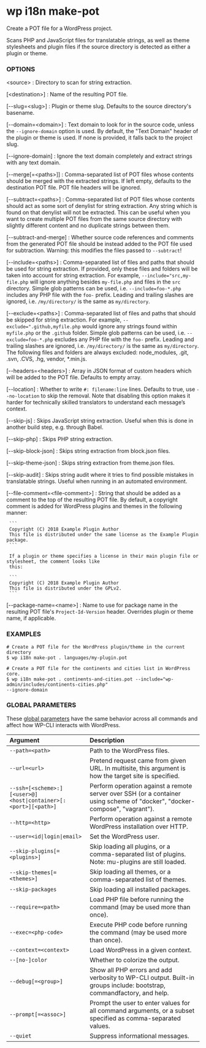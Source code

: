 # wp i18n make-pot

Create a POT file for a WordPress project.

Scans PHP and JavaScript files for translatable strings, as well as theme stylesheets and plugin files if the source directory is detected as either a plugin or theme.

### OPTIONS

&lt;source&gt;
: Directory to scan for string extraction.

[&lt;destination&gt;]
: Name of the resulting POT file.

[\--slug=&lt;slug&gt;]
: Plugin or theme slug. Defaults to the source directory's basename.

[\--domain=&lt;domain&gt;]
: Text domain to look for in the source code, unless the `--ignore-domain` option is used. By default, the "Text Domain" header of the plugin or theme is used. If none is provided, it falls back to the project slug.

[\--ignore-domain]
: Ignore the text domain completely and extract strings with any text domain.

[\--merge[=&lt;paths&gt;]]
: Comma-separated list of POT files whose contents should be merged with the extracted strings. If left empty, defaults to the destination POT file. POT file headers will be ignored.

[\--subtract=&lt;paths&gt;]
: Comma-separated list of POT files whose contents should act as some sort of denylist for string extraction. Any string which is found on that denylist will not be extracted. This can be useful when you want to create multiple POT files from the same source directory with slightly different content and no duplicate strings between them.

[\--subtract-and-merge]
: Whether source code references and comments from the generated POT file should be instead added to the POT file used for subtraction. Warning: this modifies the files passed to `--subtract`!

[\--include=&lt;paths&gt;]
: Comma-separated list of files and paths that should be used for string extraction. If provided, only these files and folders will be taken into account for string extraction. For example, `--include="src,my-file.php` will ignore anything besides `my-file.php` and files in the `src` directory. Simple glob patterns can be used, i.e. `--include=foo-*.php` includes any PHP file with the `foo-` prefix. Leading and trailing slashes are ignored, i.e. `/my/directory/` is the same as `my/directory`.

[\--exclude=&lt;paths&gt;]
: Comma-separated list of files and paths that should be skipped for string extraction. For example, `--exclude=".github,myfile.php` would ignore any strings found within `myfile.php` or the `.github` folder. Simple glob patterns can be used, i.e. `--exclude=foo-*.php` excludes any PHP file with the `foo-` prefix. Leading and trailing slashes are ignored, i.e. `/my/directory/` is the same as `my/directory`. The following files and folders are always excluded: node_modules, .git, .svn, .CVS, .hg, vendor, *.min.js.

[\--headers=&lt;headers&gt;]
: Array in JSON format of custom headers which will be added to the POT file. Defaults to empty array.

[\--location]
: Whether to write `#: filename:line` lines. Defaults to true, use `--no-location` to skip the removal. Note that disabling this option makes it harder for technically skilled translators to understand each message’s context.

[\--skip-js]
: Skips JavaScript string extraction. Useful when this is done in another build step, e.g. through Babel.

[\--skip-php]
: Skips PHP string extraction.

[\--skip-block-json]
: Skips string extraction from block.json files.

[\--skip-theme-json]
: Skips string extraction from theme.json files.

[\--skip-audit]
: Skips string audit where it tries to find possible mistakes in translatable strings. Useful when running in an automated environment.

[\--file-comment=&lt;file-comment&gt;]
: String that should be added as a comment to the top of the resulting POT file. By default, a copyright comment is added for WordPress plugins and themes in the following manner:

     ```
     Copyright (C) 2018 Example Plugin Author
     This file is distributed under the same license as the Example Plugin package.
     ```

     If a plugin or theme specifies a license in their main plugin file or stylesheet, the comment looks like
     this:

     ```
     Copyright (C) 2018 Example Plugin Author
     This file is distributed under the GPLv2.
     ```

[\--package-name=&lt;name&gt;]
: Name to use for package name in the resulting POT file's `Project-Id-Version` header. Overrides plugin or theme name, if applicable.

### EXAMPLES

    # Create a POT file for the WordPress plugin/theme in the current directory
    $ wp i18n make-pot . languages/my-plugin.pot

    # Create a POT file for the continents and cities list in WordPress core.
    $ wp i18n make-pot . continents-and-cities.pot --include="wp-admin/includes/continents-cities.php"
    --ignore-domain

### GLOBAL PARAMETERS

These [global parameters](https://make.wordpress.org/cli/handbook/config/) have the same behavior across all commands and affect how WP-CLI interacts with WordPress.

| **Argument**    | **Description**              |
|:----------------|:-----------------------------|
| `--path=<path>` | Path to the WordPress files. |
| `--url=<url>` | Pretend request came from given URL. In multisite, this argument is how the target site is specified. |
| `--ssh=[<scheme>:][<user>@]<host\|container>[:<port>][<path>]` | Perform operation against a remote server over SSH (or a container using scheme of "docker", "docker-compose", "vagrant"). |
| `--http=<http>` | Perform operation against a remote WordPress installation over HTTP. |
| `--user=<id\|login\|email>` | Set the WordPress user. |
| `--skip-plugins[=<plugins>]` | Skip loading all plugins, or a comma-separated list of plugins. Note: mu-plugins are still loaded. |
| `--skip-themes[=<themes>]` | Skip loading all themes, or a comma-separated list of themes. |
| `--skip-packages` | Skip loading all installed packages. |
| `--require=<path>` | Load PHP file before running the command (may be used more than once). |
| `--exec=<php-code>` | Execute PHP code before running the command (may be used more than once). |
| `--context=<context>` | Load WordPress in a given context. |
| `--[no-]color` | Whether to colorize the output. |
| `--debug[=<group>]` | Show all PHP errors and add verbosity to WP-CLI output. Built-in groups include: bootstrap, commandfactory, and help. |
| `--prompt[=<assoc>]` | Prompt the user to enter values for all command arguments, or a subset specified as comma-separated values. |
| `--quiet` | Suppress informational messages. |
